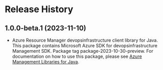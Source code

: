 # Release History

## 1.0.0-beta.1 (2023-11-10)

- Azure Resource Manager devopsinfrastructure client library for Java. This package contains Microsoft Azure SDK for devopsinfrastructure Management SDK.  Package tag package-2023-10-30-preview. For documentation on how to use this package, please see [Azure Management Libraries for Java](https://aka.ms/azsdk/java/mgmt).
